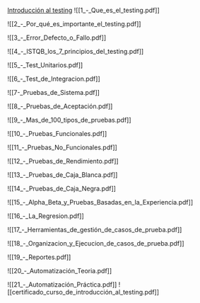 [Introducción al testing](https://openwebinars.net/academia/portada/introduccion-testing/)
![[1_-_Que_es_el_testing.pdf]]

![[2_-_Por_qué_es_importante_el_testing.pdf]]

![[3_-_Error_Defecto_o_Fallo.pdf]]

![[4_-_ISTQB_los_7_principios_del_testing.pdf]]

![[5_-_Test_Unitarios.pdf]]

![[6_-_Test_de_Integracion.pdf]]

![[7-_Pruebas_de_Sistema.pdf]]

![[8_-_Pruebas_de_Aceptación.pdf]]

![[9_-_Mas_de_100_tipos_de_pruebas.pdf]]

![[10_-_Pruebas_Funcionales.pdf]]

![[11_-_Pruebas_No_Funcionales.pdf]]

![[12_-_Pruebas_de_Rendimiento.pdf]]

![[13_-_Pruebas_de_Caja_Blanca.pdf]]

![[14_-_Pruebas_de_Caja_Negra.pdf]]

![[15_-_Alpha_Beta_y_Pruebas_Basadas_en_la_Experiencia.pdf]]

![[16_-_La_Regresion.pdf]]

![[17_-_Herramientas_de_gestión_de_casos_de_prueba.pdf]]

![[18_-_Organizacion_y_Ejecucion_de_casos_de_prueba.pdf]]

![[19_-_Reportes.pdf]]

![[20_-_Automatización_Teoria.pdf]]

![[21_-_Automatización_Práctica.pdf]]
![[certificado_curso_de_introducción_al_testing.pdf]]